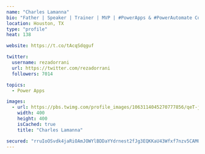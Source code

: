 ```yaml
---
name: "Charles Lamanna"
bio: "Father | Speaker | Trainer | MVP | #PowerApps & #PowerAutomate Community Super User | YouTuber Right-pointing triangle http://youtube.com/c/rezadorrani | Learn - Share - Clockwise rightwards and leftwards open circle arrows"
location: Houston, TX
type: "profile"
heat: 138

website: https://t.co/tAcqSdqguf

twitter:
  username: rezadorrani
  url: https://twitter.com/rezadorrani
  followers: 7014

topics:
  - Power Apps

images:
  - url: https://pbs.twimg.com/profile_images/1063114045270777856/qeT-jpWr_400x400.jpg
    width: 400
    height: 400
    isCached: true
    title: "Charles Lamanna"

secured: "rruIoOSvdk4jaRiOAmJOWYlBDDaYYdrnest2fJg3EQKKaU43Wfxf7nzv5CAMQkcQlRPPks9Fi14/ej+SsyOOC6WwbALlFyjNgehJXMRgdGa/LgwVN2HEkdJ581Oxi8bbLpgvWtzEPDR+RFgbIgjCk72hXto2e6Mte4Cy4wusT0K9UWa2iitaRk0bB2+65HRqPqk/2HCZvWdGYf51Lw70e69+hP0FIzYia1Q2t2w26/qjV2LDkM1lcOo4iRVw3NuTDTaSQdAhVMpoVE16xal35O1LpPi6eiG2irxcXNwFl4flHWrpWQUiabX7zUxaTsbPpc89gQ78CTAWBX2U9ThJNqXFz6WLxcu2xyrLE7X1afazjzM1M0W2rl23Seh3wSmlkwE12mM3PLPKaZKoPvuvvOAH/ES0fQY7/mRfChI0Th8=;9RY0Adq1LG0Z2NXzbcQHiw=="
---
```


